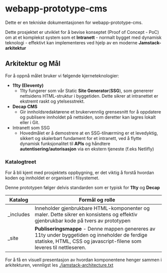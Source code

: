 #   webapp-prototype-cms
Dette er en tekniske dokumentasjonen for webapp-prototype-cms.

Dette prosjektet er utviklet for å bevise konseptet (Proof of Concept - PoC) om at et komplekst system som et **Intranett** - normalt bygget med dynamisk teknologi - effektivt kan implementeres ved hjelp av en moderne **Jamstack-arkitektur**


##  Arkitektur og Mål
For å oppnå målet bruker vi følgende kjerneteknologier:
* **11ty (Eleventy)** 
  * 11ty fungerer som vår Static **Site Generator**(**SSG**), som genererer nettsidens HTML-struktur i byggetiden. Dette sikrer at intranettet er ekstremt raskt og ytelsesstrekt.
* **Decap CMS**
  * Gir innholdsredaktørene et brukervennlig grensesnitt for å oppdatere og publisere innholdet på nettsiden, som deretter kan lagres lokalt eller i Git.
* Intranett som SSG
  * Hovedmålet er å demostrere at en SSG-tilnærming er et levedyktig, sikkert og skalerbart fundament for et intranett, ved å flytte dynamisk funksjonalitet til **APIs** og håndtere **autentisering/autorisasjon** via en ekstern tjeneste (f.eks Netlifly)

### Katalogtreet
For å bli kjent med prosjektets oppbygning, er det viktig å forstå hvordan koden og innholdet er organisert i filsystemet. 

Denne prototypen følger delvis standarden som er typisk for **11ty** og **Decap** 



| Katalog | Formål og rolle |
| ------- | --------------- |
| _includes | Inneholder gjenbrukbare HTML-komponenter og maler. Dette sikrer en konsistens og effektiv gjenbrukbar kode på tvers av prototypen |
| _site | **Publiseringsmappe** - Denne mappen genereres av 11ty under byggetiden og inneholder de ferdige statiske, HTML, CSS og javascript-filene som leveres til nettleseren. |

For å få en visuell presentasjon av hvordan komponentene henger sammen i arkitekturen, vennligst les [./jamstack-architecture.txt](./Jamstack-arkitektur.txt)
